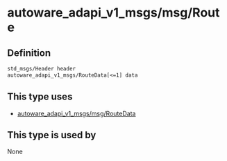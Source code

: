 <!-- This file is generated by a tool. Do not edit directly. -->

# autoware_adapi_v1_msgs/msg/Route

## Definition

```txt
std_msgs/Header header
autoware_adapi_v1_msgs/RouteData[<=1] data
```

## This type uses

- [autoware_adapi_v1_msgs/msg/RouteData](../../autoware_adapi_v1_msgs/msg/route_data.md)

## This type is used by

None
